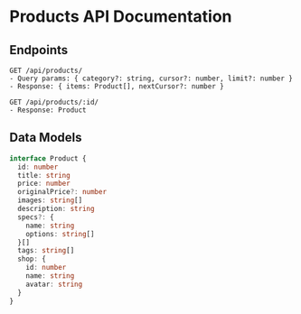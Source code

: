 # Products API Documentation

## Endpoints

```
GET /api/products/
- Query params: { category?: string, cursor?: number, limit?: number }
- Response: { items: Product[], nextCursor?: number }

GET /api/products/:id/
- Response: Product
```

## Data Models

```typescript
interface Product {
  id: number
  title: string
  price: number
  originalPrice?: number
  images: string[]
  description: string
  specs?: {
    name: string
    options: string[]
  }[]
  tags: string[]
  shop: {
    id: number
    name: string
    avatar: string
  }
}
```